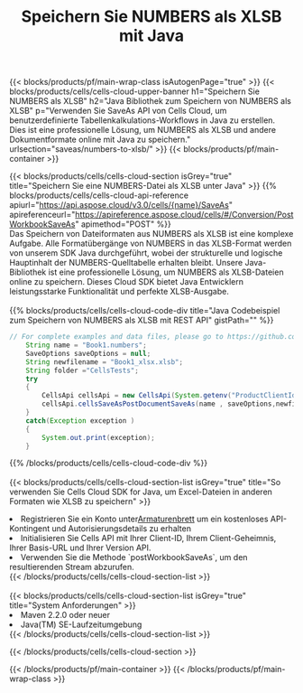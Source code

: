 ﻿---
title: Speichern Sie NUMBERS als XLSB mit Java
description:  Verwendung von Aspose.Cells Cloud SDK for Java zum Speichern der Datei im NUMBERS-Format als Datei im XLSB-Format.
---
{{< blocks/products/pf/main-wrap-class isAutogenPage="true" >}}
{{< blocks/products/cells/cells-cloud-upper-banner h1="Speichern Sie NUMBERS als XLSB" h2="Java Bibliothek zum Speichern von NUMBERS als XLSB" p="Verwenden Sie SaveAs API von Cells Cloud, um benutzerdefinierte Tabellenkalkulations-Workflows in Java zu erstellen. Dies ist eine professionelle Lösung, um NUMBERS als XLSB und andere Dokumentformate online mit Java zu speichern." urlsection="saveas/numbers-to-xlsb/" >}}
{{< blocks/products/pf/main-container >}}

{{< blocks/products/cells/cells-cloud-section isGrey="true" title="Speichern Sie eine NUMBERS-Datei als XLSB unter Java" >}}
{{% blocks/products/cells/cells-cloud-api-reference apiurl="https://api.aspose.cloud/v3.0/cells/{name}/SaveAs" apireferenceurl="https://apireference.aspose.cloud/cells/#/Conversion/PostWorkbookSaveAs" apimethod="POST" %}}
<br/>
Das Speichern von Dateiformaten aus NUMBERS als XLSB ist eine komplexe Aufgabe. Alle Formatübergänge von NUMBERS in das XLSB-Format werden von unserem SDK Java durchgeführt, wobei der strukturelle und logische Hauptinhalt der NUMBERS-Quelltabelle erhalten bleibt. Unsere Java-Bibliothek ist eine professionelle Lösung, um NUMBERS als XLSB-Dateien online zu speichern. Dieses Cloud SDK bietet Java Entwicklern leistungsstarke Funktionalität und perfekte XLSB-Ausgabe.
<br/>
<br/>
{{% blocks/products/cells/cells-cloud-code-div title="Java Codebeispiel zum Speichern von NUMBERS als XLSB mit REST API" gistPath="" %}}
  
```java
// For complete examples and data files, please go to https://github.com/aspose-cells-cloud/aspose-cells-cloud-java/
    String name = "Book1.numbers";
    SaveOptions saveOptions = null;
    String newfilename = "Book1_xlsx.xlsb";
    String folder ="CellsTests";
    try 
    {
        CellsApi cellsApi = new CellsApi(System.getenv("ProductClientId"), System.getenv("ProductClientSecret"));
        cellsApi.cellsSaveAsPostDocumentSaveAs(name , saveOptions,newfilename,false,false,folder,null,null,null,true);                       
    }
    catch(Exception exception )
    {
        System.out.print(exception);
    }
```
  
{{% /blocks/products/cells/cells-cloud-code-div %}}
<br/>
<br/>
{{< blocks/products/cells/cells-cloud-section-list isGrey="true" title="So verwenden Sie Cells Cloud SDK for Java, um Excel-Dateien in anderen Formaten wie XLSB zu speichern" >}}
<li> Registrieren Sie ein Konto unter<a href="https://dashboard.aspose.cloud/">Armaturenbrett</a> um ein kostenloses API-Kontingent und Autorisierungsdetails zu erhalten</li>
<li>Initialisieren Sie Cells API mit Ihrer Client-ID, Ihrem Client-Geheimnis, Ihrer Basis-URL und Ihrer Version API.</li>
<li>Verwenden Sie die Methode `postWorkbookSaveAs`, um den resultierenden Stream abzurufen.</li>
{{< /blocks/products/cells/cells-cloud-section-list >}}
<br/>
<br/>
{{< blocks/products/cells/cells-cloud-section-list isGrey="true" title="System Anforderungen" >}}
<li>Maven 2.2.0 oder neuer</li>
<li>Java(TM) SE-Laufzeitumgebung</li>
{{< /blocks/products/cells/cells-cloud-section-list >}}

{{< /blocks/products/cells/cells-cloud-section >}}

{{< /blocks/products/pf/main-container >}}
{{< /blocks/products/pf/main-wrap-class >}}
